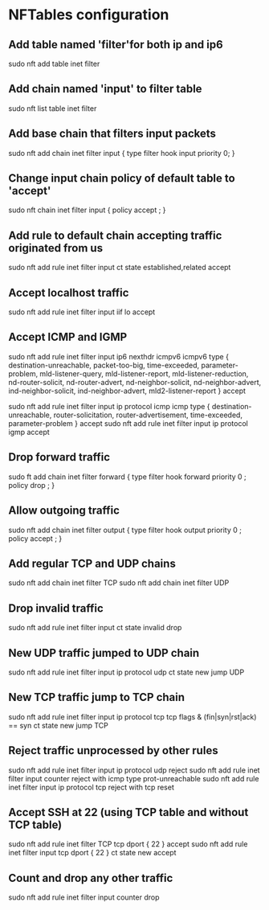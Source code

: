 NFTables configuration
======================


Add table named 'filter'for both ip and ip6
---
sudo nft add table inet filter

Add chain named 'input' to filter table
---
sudo nft list table inet filter

Add base chain that filters input packets
---
sudo nft add chain inet filter input { type filter hook input priority 0\; }

Change input chain policy of default table to 'accept'
---
sudo nft chain inet filter input { policy accept \; }

Add rule to default chain accepting traffic originated from us
---
sudo nft add rule inet filter input ct state established,related accept

Accept localhost traffic
---
sudo nft add rule inet filter input iif lo accept

Accept ICMP and IGMP
---
sudo nft add rule inet filter input ip6 nexthdr icmpv6 icmpv6 type { destination-unreachable, packet-too-big, time-exceeded, parameter-problem, mld-listener-query, mld-listener-report, mld-listener-reduction, nd-router-solicit, nd-router-advert, nd-neighbor-solicit, nd-neighbor-advert, ind-neighbor-solicit, ind-neighbor-advert, mld2-listener-report } accept

sudo nft add rule inet filter input ip protocol icmp icmp type { destination-unreachable, router-solicitation, router-advertisement, time-exceeded, parameter-problem } accept
sudo nft add rule inet filter input ip protocol igmp accept

Drop forward traffic
---
sudo ft add chain inet filter forward { type filter hook forward priority 0 \; policy drop \; }

Allow outgoing traffic
---
sudo nft add chain inet filter output { type filter hook output priority 0 \; policy accept \; }

Add regular TCP and UDP chains
---
sudo nft add chain inet filter TCP
sudo nft add chain inet filter UDP

Drop invalid traffic
---
sudo nft add rule inet filter input ct state invalid drop

New UDP traffic jumped to UDP chain
---
sudo nft add rule inet filter input ip protocol udp ct state new jump UDP

New TCP traffic jump to TCP chain
---
sudo nft add rule inet filter input ip protocol tcp tcp flags \& \(fin\|syn\|rst\|ack\) == syn ct state new jump TCP

Reject traffic unprocessed by other rules
---
sudo nft add rule inet filter input ip protocol udp reject
sudo nft add rule inet filter input counter reject with icmp type prot-unreachable
sudo nft add rule inet filter input ip protocol tcp reject with tcp reset

Accept SSH at 22 (using TCP table and without TCP table)
---
sudo nft add rule inet filter TCP tcp dport { 22 } accept
sudo nft add rule inet filter input tcp dport { 22 } ct state new accept

Count and drop any other traffic
---
sudo nft add rule inet filter input counter drop
